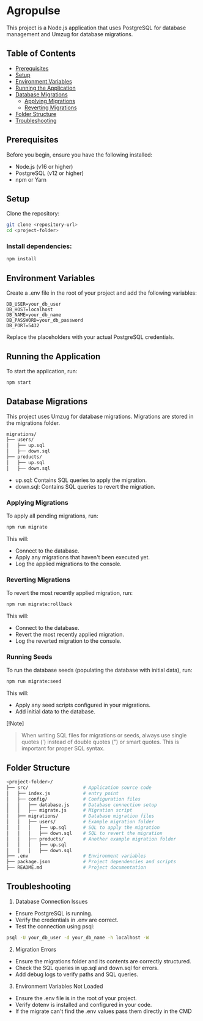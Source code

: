 # Agropulse
This project is a Node.js application that uses PostgreSQL for database management and Umzug for database migrations.

## Table of Contents
- [Prerequisites](#prerequisites)
- [Setup](#setup)
- [Environment Variables](#environment-variables)
- [Running the Application](#running-the-application)
- [Database Migrations](#database-migrations)
  - [Applying Migrations](#applying-migrations)
  - [Reverting Migrations](#reverting-migrations)
- [Folder Structure](#folder-structure)
- [Troubleshooting](#troubleshooting)

## Prerequisites
Before you begin, ensure you have the following installed:

- Node.js (v16 or higher)
- PostgreSQL (v12 or higher)
- npm or Yarn

## Setup
Clone the repository:

```bash
git clone <repository-url>
cd <project-folder>
```

### Install dependencies:
```bash
npm install
```

## Environment Variables
Create a .env file in the root of your project and add the following variables:
```
DB_USER=your_db_user
DB_HOST=localhost
DB_NAME=your_db_name
DB_PASSWORD=your_db_password
DB_PORT=5432
```
Replace the placeholders with your actual PostgreSQL credentials.

## Running the Application
To start the application, run:
```bash
npm start
```

## Database Migrations
This project uses Umzug for database migrations. Migrations are stored in the migrations folder.
```bash
migrations/
├── users/
│   ├── up.sql
│   ├── down.sql
├── products/
│   ├── up.sql
│   ├── down.sql
```
- up.sql: Contains SQL queries to apply the migration.
- down.sql: Contains SQL queries to revert the migration.

### Applying Migrations
To apply all pending migrations, run:
```bash
npm run migrate
```
This will:
- Connect to the database.
- Apply any migrations that haven't been executed yet.
- Log the applied migrations to the console.

### Reverting Migrations
To revert the most recently applied migration, run:
```bash
npm run migrate:rollback
```
This will:
- Connect to the database.
- Revert the most recently applied migration.
- Log the reverted migration to the console.

### Running Seeds
To run the database seeds (populating the database with initial data), run:

```bash
npm run migrate:seed
```
This will:

- Apply any seed scripts configured in your migrations.
- Add initial data to the database.

[!Note]
> When writing SQL files for migrations or seeds, always use single quotes (') instead of double quotes (") or smart quotes. This is important for proper SQL syntax.

## Folder Structure
```bash
<project-folder>/
├── src/                    # Application source code
│   ├── index.js            # entry point
│   ├── config/             # Configuration files
│   │   ├── database.js     # Database connection setup
│   │   ├── migrate.js      # Migration script
│   ├── migrations/         # Database migration files
│   │   ├── users/          # Example migration folder
│   │   │   ├── up.sql      # SQL to apply the migration
│   │   │   ├── down.sql    # SQL to revert the migration
│   │   ├── products/       # Another example migration folder
│   │   │   ├── up.sql
│   │   │   ├── down.sql
├── .env                    # Environment variables
├── package.json            # Project dependencies and scripts
├── README.md               # Project documentation


```

## Troubleshooting
1. Database Connection Issues
- Ensure PostgreSQL is running.
- Verify the credentials in .env are correct.
- Test the connection using psql:
```bash
psql -U your_db_user -d your_db_name -h localhost -W
```
2. Migration Errors
- Ensure the migrations folder and its contents are correctly structured.
- Check the SQL queries in up.sql and down.sql for errors.
- Add debug logs to verify paths and SQL queries.

3. Environment Variables Not Loaded
- Ensure the .env file is in the root of your project.
- Verify dotenv is installed and configured in your code.
- If the migrate can't find the .env values pass them directly in the CMD
